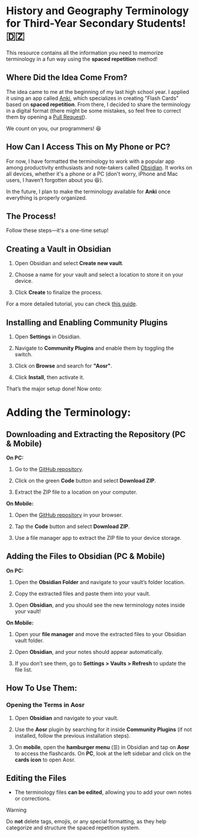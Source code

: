 # History and Geography Terminology for Third-Year Secondary Students! 🇩🇿

This resource contains all the information you need to memorize terminology in a fun way using the **spaced repetition** method!

## Where Did the Idea Come From?

The idea came to me at the beginning of my last high school year. I applied it using an app called [Anki](https://apps.ankiweb.net/), which specializes in creating "Flash Cards" based on **spaced repetition**. From there, I decided to share the terminology in a digital format (there might be some mistakes, so feel free to correct them by opening a [Pull Request](https://github.com/Mouadhbendjedidi/hisgeo-Terminology/pulls)).

We count on you, our programmers! 😆

## How Can I Access This on My Phone or PC?

For now, I have formatted the terminology to work with a popular app among productivity enthusiasts and note-takers called [Obsidian](https://obsidian.md/). It works on all devices, whether it's a phone or a PC (don't worry, iPhone and Mac users, I haven’t forgotten about you 😆).

In the future, I plan to make the terminology available for **Anki** once everything is properly organized.

## The Process!

Follow these steps—it's a one-time setup!

## Creating a Vault in Obsidian

1. Open Obsidian and select **Create new vault**.

2. Choose a name for your vault and select a location to store it on your device.

3. Click **Create** to finalize the process.

For a more detailed tutorial, you can check [this guide](https://help.obsidian.md/Getting+started/Creating+your+vault).

## Installing and Enabling Community Plugins

1. Open **Settings** in Obsidian.

2. Navigate to **Community Plugins** and enable them by toggling the switch.

3. Click on **Browse** and search for **"Aosr"**.

4. Click **Install**, then activate it.

That’s the major setup done! Now onto:

# Adding the Terminology:

## Downloading and Extracting the Repository (PC & Mobile)

**On PC:**

1. Go to the [GitHub repository](https://github.com/Mouadhbendjedidi/hisgeo-Terminology).

2. Click on the green **Code** button and select **Download ZIP**.

3. Extract the ZIP file to a location on your computer.

**On Mobile:**

1. Open the [GitHub repository](https://github.com/Mouadhbendjedidi/hisgeo-Terminology) in your browser.

2. Tap the **Code** button and select **Download ZIP**.

3. Use a file manager app to extract the ZIP file to your device storage.

## Adding the Files to Obsidian (PC & Mobile)

**On PC:**

1. Open the **Obsidian Folder** and navigate to your vault’s folder location.

2. Copy the extracted files and paste them into your vault.

3. Open **Obsidian**, and you should see the new terminology notes inside your vault!

**On Mobile:**

1. Open your **file manager** and move the extracted files to your Obsidian vault folder.

2. Open **Obsidian**, and your notes should appear automatically.

3. If you don’t see them, go to **Settings > Vaults > Refresh** to update the file list.

## How To Use Them:

### Opening the Terms in Aosr

1. Open **Obsidian** and navigate to your vault.

2. Use the **Aosr** plugin by searching for it inside **Community Plugins** (if not installed, follow the previous installation steps).

3. On **mobile**, open the **hamburger menu** (☰) in Obsidian and tap on **Aosr** to access the flashcards. On **PC**, look at the left sidebar and click on the **cards icon** to open Aosr.

## Editing the Files

- The terminology files **can be edited**, allowing you to add your own notes or corrections.

> [!WARNING]
> Do **not** delete tags, emojis, or any special formatting, as they help categorize and structure the spaced repetition system.

